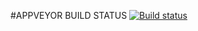 #APPVEYOR BUILD STATUS
[![Build status](https://ci.appveyor.com/api/projects/status/u5gcb14ekr7482gi?svg=true)](https://ci.appveyor.com/project/Garfild13-06/js-add-unit-testing-clear)
